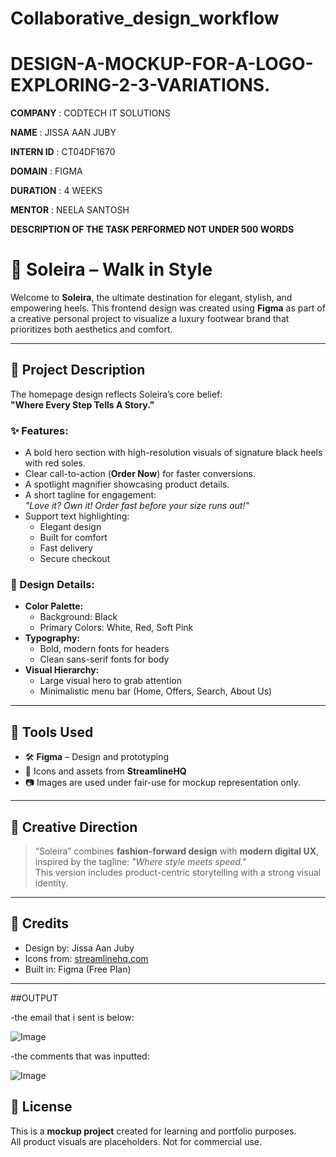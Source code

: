 # Collaborative_design_workflow

# DESIGN-A-MOCKUP-FOR-A-LOGO-EXPLORING-2-3-VARIATIONS.

**COMPANY** : CODTECH IT SOLUTIONS

**NAME** : JISSA AAN JUBY

**INTERN ID** : CT04DF1670

**DOMAIN** : FIGMA

**DURATION** : 4 WEEKS

**MENTOR** : NEELA SANTOSH

**DESCRIPTION OF THE TASK PERFORMED NOT UNDER 500 WORDS**
# 👠 Soleira – Walk in Style

Welcome to **Soleira**, the ultimate destination for elegant, stylish, and empowering heels. This frontend design was created using **Figma** as part of a creative personal project to visualize a luxury footwear brand that prioritizes both aesthetics and comfort.

---
## 📝 Project Description

The homepage design reflects Soleira’s core belief:  
**"Where Every Step Tells A Story."**

### ✨ Features:
- A bold hero section with high-resolution visuals of signature black heels with red soles.
- Clear call-to-action (**Order Now**) for faster conversions.
- A spotlight magnifier showcasing product details.
- A short tagline for engagement:  
  _"Love it? Own it! Order fast before your size runs out!"_
- Support text highlighting:  
  - Elegant design  
  - Built for comfort  
  - Fast delivery  
  - Secure checkout

### 🎨 Design Details:
- **Color Palette:**  
  - Background: Black  
  - Primary Colors: White, Red, Soft Pink  
- **Typography:**  
  - Bold, modern fonts for headers  
  - Clean sans-serif fonts for body
- **Visual Hierarchy:**  
  - Large visual hero to grab attention  
  - Minimalistic menu bar (Home, Offers, Search, About Us)

---

## 🔧 Tools Used

- 🛠️ **Figma** – Design and prototyping  
- 🎨 Icons and assets from **StreamlineHQ**  
- 📷 Images are used under fair-use for mockup representation only.

---
## 🧠 Creative Direction

> “Soleira” combines **fashion-forward design** with **modern digital UX**, inspired by the tagline:
> _"Where style meets speed."_  
This version includes product-centric storytelling with a strong visual identity.

---

## 📣 Credits

- Design by: Jissa Aan Juby  
- Icons from: [streamlinehq.com](https://streamlinehq.com)  
- Built in: Figma (Free Plan)

---

##OUTPUT

-the email that i sent is below:

![Image](https://github.com/user-attachments/assets/66760183-523c-489e-b9c1-a4bef484921e)

-the comments that was inputted:

![Image](https://github.com/user-attachments/assets/fd467651-52d5-4e7f-8007-21378f37bae6)

## 📌 License

This is a **mockup project** created for learning and portfolio purposes.  
All product visuals are placeholders. Not for commercial use.
